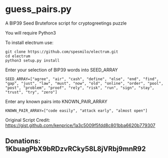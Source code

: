 # guess_pairs.py 
A BIP39 Seed Bruteforce script for cryptogreetings puzzle

You will require Python3

To install electrum use:
```
git clone https://github.com/spesmilo/electrum.git
cd electrum
python3 setup.py install
```

Enter your selection of BIP39 words into SEED_ARRAY
```
SEED_ARRAY=["agree", "air", "cash", "define", "else", "end", "find", "gap", "just", "law", "must", "now", "old", "online", "order", "pool", "post", "problem", "proof", "rely", "risk", "run", "sign", "stay", "trust", "try", "zero"]
```

Enter any known pairs into KNOWN_PAIR_ARRAY
```
KNOWN_PAIR_ARRAY=["code easily", "attack early", "almost open"]
```

Original Script Credit: https://gist.github.com/kenprice/1a3c5009f5fdd8c801bba6620b779307

## Donations: 1KbuagPbX9bRDzvRCky58L8jVRbj9mnR92

